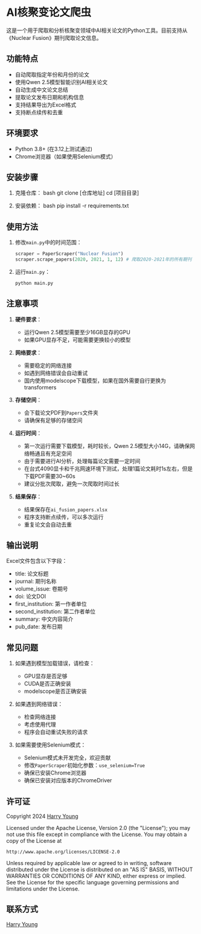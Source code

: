 # AI核聚变论文爬虫

这是一个用于爬取和分析核聚变领域中AI相关论文的Python工具。目前支持从《Nuclear Fusion》期刊爬取论文信息。

## 功能特点

- 自动爬取指定年份和月份的论文
- 使用Qwen 2.5模型智能识别AI相关论文
- 自动生成中文论文总结
- 提取论文发布日期和机构信息
- 支持结果导出为Excel格式
- 支持断点续传和去重

## 环境要求

- Python 3.8+ (在3.12上测试通过)
- Chrome浏览器（如果使用Selenium模式）

## 安装步骤

1. 克隆仓库：
   bash
   git clone [仓库地址]
   cd [项目目录]

2. 安装依赖：
   bash
   pip install -r requirements.txt

## 使用方法

1. 修改`main.py`中的时间范围：

   ```python
   scraper = PaperScraper("Nuclear Fusion")
   scraper.scrape_papers(2020, 2021, 1, 12) # 爬取2020-2021年的所有期刊
   ```

2. 运行`main.py`：

   ```bash
   python main.py

## 注意事项

1. **硬件要求**：
   - 运行Qwen 2.5模型需要至少16GB显存的GPU
   - 如果GPU显存不足，可能需要更换较小的模型

2. **网络要求**：
   - 需要稳定的网络连接
   - 如遇到网络错误会自动重试
   - 国内使用modelscope下载模型，如果在国外需要自行更换为transformers

3. **存储空间**：
   - 会下载论文PDF到`Papers`文件夹
   - 请确保有足够的存储空间

4. **运行时间**：
   - 第一次运行需要下载模型，耗时较长，Qwen 2.5模型大小14G，请确保网络畅通且有充足空间
   - 由于需要进行AI分析，处理每篇论文需要一定时间
   - 在台式4090显卡和千兆网速环境下测试，处理1篇论文耗时1s左右，但是下载PDF需要30~60s
   - 建议分批次爬取，避免一次爬取时间过长

5. **结果保存**：
   - 结果保存在`ai_fusion_papers.xlsx`
   - 程序支持断点续传，可以多次运行
   - 重复论文会自动去重

## 输出说明

Excel文件包含以下字段：
- title: 论文标题
- journal: 期刊名称
- volume_issue: 卷期号
- doi: 论文DOI
- first_institution: 第一作者单位
- second_institution: 第二作者单位
- summary: 中文内容简介
- pub_date: 发布日期

## 常见问题

1. 如果遇到模型加载错误，请检查：
   - GPU显存是否足够
   - CUDA是否正确安装
   - modelscope是否正确安装

2. 如果遇到网络错误：
   - 检查网络连接
   - 考虑使用代理
   - 程序会自动重试失败的请求

3. 如果需要使用Selenium模式：
   - Selenium模式未开发完全，欢迎贡献
   - 修改`PaperScraper`初始化参数：`use_selenium=True`
   - 确保已安装Chrome浏览器
   - 确保已安装对应版本的ChromeDriver

## 许可证

Copyright 2024 [Harry Young](https://github.com/ZhenghaoYang19)

Licensed under the Apache License, Version 2.0 (the "License");
you may not use this file except in compliance with the License.
You may obtain a copy of the License at

    http://www.apache.org/licenses/LICENSE-2.0

Unless required by applicable law or agreed to in writing, software
distributed under the License is distributed on an "AS IS" BASIS,
WITHOUT WARRANTIES OR CONDITIONS OF ANY KIND, either express or implied.
See the License for the specific language governing permissions and
limitations under the License.

## 联系方式

[Harry Young](https://github.com/ZhenghaoYang19)
